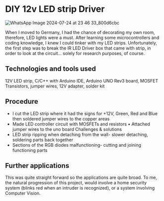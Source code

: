 # DIY 12v LED strip Driver

![WhatsApp Image 2024-07-24 at 23 46 33_800d6cbc](https://github.com/user-attachments/assets/98a5ce74-fe57-4076-ae6d-708169471df1)

When I moved to Germany, I had the chance of decorating my own room, therefore, LED lights were a must. After learning some microcontrollers and coding knowledge, I knew I could tinker with my LED strips. Unfortunately, the first step was to break the IR LED Driver box that came with strip, in order to look at the circuit… solely for research purposes, of course. 

## Technologies and tools used
12V LED strip, C/C++ with Arduino IDE, Arduino UNO Rev3 board, MOSFET Transistors, jumper wires, 12V adapter, solder kit 
## Procedure 
- I cut the LED strip where it had the signs for +12V, Green, Red and Blue then soldered jumper wires to the copper areas 
- Made LED controller circuit with MOSFETs and resistors •	Attached jumper wires to the uno board Challenges & solutions 
- LED strip ripping when detaching from the wall- slower detaching, soldering parts back together 
- Sections of the RGB diodes malfunctioning- cutting and joining functioning parts 
## Further applications 
This was quite straight forward so the applications are quite broad. To me, the natural progression of this project, would involve a home security system (blinks red when an intruder is recognized), or a system involving Computer Vision.
